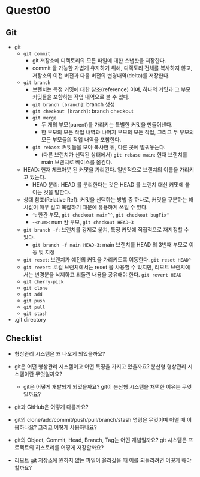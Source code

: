 # Quest00

## Git

- git
  - `git commit`
    - git 저장소에 디렉토리의 모든 파일에 대한 스냅샷을 저장한다.
    - commit 을 가능한 가볍게 유지하기 위해, 디렉토리 전체를 복사하지 않고, 저장소의 이전 버전과 다음 버전의 변경내역(delta)를 저장한다.
  - `git branch`
    - 브랜치는 특정 커밋에 대한 참조(reference) 이며, 하나의 커밋과 그 부모 커밋들을 포함하는 작업 내역으로 볼 수 있다.
    - `git branch [branch]`: branch 생성
    - `git checkout [branch]`: branch checkout
    - `git merge`
      - 두 개의 부모(parent)를 가리키는 특별한 커밋을 만들어낸다.
      - 한 부모의 모든 작업 내역과 나머지 부모의 모든 작업, 그리고 두 부모의 모든 부모들의 작업 내역을 포함한다.
    - `git rebase`: 커밋들을 모아 복사한 뒤, 다른 곳에 떨궈놓는다.
      - (다른 브랜치가 선택된 상태에서) `git rebase main`: 현재 브랜치를 main 브랜치로 베이스를 옮긴다.
  - HEAD: 현재 체크아웃 된 커밋을 가리킨다. 일반적으로 브랜치의 이름을 가리키고 있는다.
    - HEAD 분리: HEAD 를 분리한다는 것은 HEAD 를 브랜치 대신 커밋에 붙이는 것을 말한다.
  - 상대 참조(Relative Ref): 커밋을 선택하는 방법 중 하나로, 커밋을 구분하는 해시값이 매우 길고 복잡하기 때문에 유용하게 쓰일 수 있다.
    - `^`: 한칸 부모, `git checkout main^^`, `git checkout bugFix^`
    - `~<num>`: num 칸 부모, `git checkout HEAD~3`
  - `git branch -f`: 브랜치를 강제로 옮겨, 특정 커밋에 직접적으로 재지정할 수 있다.
    - `git branch -f main HEAD~3`: main 브랜치를 HEAD 의 3번째 부모로 이동 및 지정
  - `git reset`: 브랜치가 예전의 커밋을 가리키도록 이동한다. `git reset HEAD^`
  - `git revert`: 로컬 브랜치에서는 reset 을 사용할 수 있지만, 리모트 브랜치에서는 변경분을 삭제하고 되돌린 내용을 공유해야 한다. `git revert HEAD`
  - `git cherry-pick`
  - `git clone`
  - `git add`
  - `git push`
  - `git pull`
  - `git stash`
- .git directory



## Checklist

* 형상관리 시스템은 왜 나오게 되었을까요?



* git은 어떤 형상관리 시스템이고 어떤 특징을 가지고 있을까요? 분산형 형상관리 시스템이란 무엇일까요?
  * git은 어떻게 개발되게 되었을까요? git이 분산형 시스템을 채택한 이유는 무엇일까요?
* git과 GitHub은 어떻게 다를까요?
* git의 clone/add/commit/push/pull/branch/stash 명령은 무엇이며 어떨 때 이용하나요? 그리고 어떻게 사용하나요?
* git의 Object, Commit, Head, Branch, Tag는 어떤 개념일까요? git 시스템은 프로젝트의 히스토리를 어떻게 저장할까요?
* 리모트 git 저장소에 원하지 않는 파일이 올라갔을 때 이를 되돌리려면 어떻게 해야 할까요?
